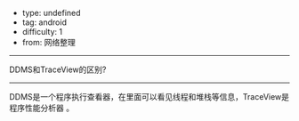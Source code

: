 - type: undefined
- tag: android
- difficulty:  1
- from: 网络整理

--------

DDMS和TraceView的区别?

---------

DDMS是一个程序执行查看器，在里面可以看见线程和堆栈等信息，TraceView是程序性能分析器 。


